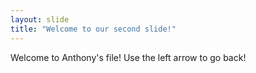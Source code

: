 ```yaml
---
layout: slide
title: "Welcome to our second slide!"
---
```

Welcome to Anthony's file!
Use the left arrow to go back!
